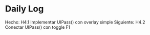 ﻿# Daily Log

Hecho: H4.1 Implementar UIPass() con overlay simple
Siguiente: H4.2 Conectar UIPass() con toggle F1
